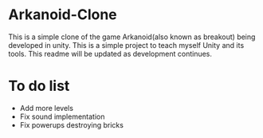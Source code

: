 # Arkanoid-Clone

This is a simple clone of the game Arkanoid(also known as breakout) being developed in unity. This is a simple project to teach myself Unity and its tools. 
This readme will be updated as development continues. 

# To do list
- Add more levels
- Fix sound implementation
- Fix powerups destroying bricks
